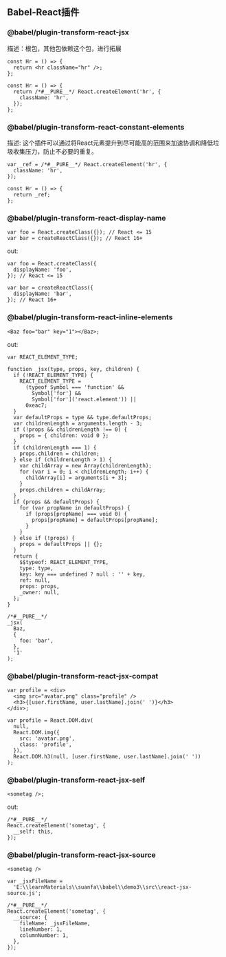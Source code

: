 ## Babel-React插件

### @babel/plugin-transform-react-jsx

描述：根包，其他包依赖这个包，进行拓展

```
const Hr = () => {
  return <hr className="hr" />;
};
```

```
const Hr = () => {
  return /*#__PURE__*/ React.createElement('hr', {
    className: 'hr',
  });
};

```

### @babel/plugin-transform-react-constant-elements

描述: 这个插件可以通过将React元素提升到尽可能高的范围来加速协调和降低垃圾收集压力，防止不必要的重复。

```
var _ref = /*#__PURE__*/ React.createElement('hr', {
  className: 'hr',
});

const Hr = () => {
  return _ref;
};

```

### @babel/plugin-transform-react-display-name

```
var foo = React.createClass({}); // React <= 15
var bar = createReactClass({}); // React 16+
```

out:

```
var foo = React.createClass({
  displayName: 'foo',
}); // React <= 15

var bar = createReactClass({
  displayName: 'bar',
}); // React 16+

```

### @babel/plugin-transform-react-inline-elements

```
<Baz foo="bar" key="1"></Baz>;
```

out:

```
var REACT_ELEMENT_TYPE;

function _jsx(type, props, key, children) {
  if (!REACT_ELEMENT_TYPE) {
    REACT_ELEMENT_TYPE =
      (typeof Symbol === 'function' &&
        Symbol['for'] &&
        Symbol['for']('react.element')) ||
      0xeac7;
  }
  var defaultProps = type && type.defaultProps;
  var childrenLength = arguments.length - 3;
  if (!props && childrenLength !== 0) {
    props = { children: void 0 };
  }
  if (childrenLength === 1) {
    props.children = children;
  } else if (childrenLength > 1) {
    var childArray = new Array(childrenLength);
    for (var i = 0; i < childrenLength; i++) {
      childArray[i] = arguments[i + 3];
    }
    props.children = childArray;
  }
  if (props && defaultProps) {
    for (var propName in defaultProps) {
      if (props[propName] === void 0) {
        props[propName] = defaultProps[propName];
      }
    }
  } else if (!props) {
    props = defaultProps || {};
  }
  return {
    $$typeof: REACT_ELEMENT_TYPE,
    type: type,
    key: key === undefined ? null : '' + key,
    ref: null,
    props: props,
    _owner: null,
  };
}

/*#__PURE__*/
_jsx(
  Baz,
  {
    foo: 'bar',
  },
  '1'
);
```

### @babel/plugin-transform-react-jsx-compat

```
var profile = <div>
  <img src="avatar.png" class="profile" />
  <h3>{[user.firstName, user.lastName].join(' ')}</h3>
</div>;
```

```
var profile = React.DOM.div(
  null,
  React.DOM.img({
    src: 'avatar.png',
    class: 'profile',
  }),
  React.DOM.h3(null, [user.firstName, user.lastName].join(' '))
);

```

### @babel/plugin-transform-react-jsx-self

```
<sometag />;
```

out:

```
/*#__PURE__*/
React.createElement('sometag', {
  __self: this,
});

```

### @babel/plugin-transform-react-jsx-source

````
<sometag />
````

```
var _jsxFileName =
  'E:\\learnMaterials\\suanfa\\babel\\demo3\\src\\react-jsx-source.js';

/*#__PURE__*/
React.createElement('sometag', {
  __source: {
    fileName: _jsxFileName,
    lineNumber: 1,
    columnNumber: 1,
  },
});

```

